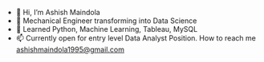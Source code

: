 - 👋 Hi, I’m Ashish Maindola
- 👀 Mechanical Engineer transforming into Data Science
- 🌱 Learned Python, Machine Learning, Tableau, MySQL 
- 📫 Currently open for entry level Data Analyst Position. How to reach me ashishmaindola1995@gmail.com

<!---
AshishMaindola/AshishMaindola is a ✨ special ✨ repository because its `README.md` (this file) appears on your GitHub profile.
You can click the Preview link to take a look at your changes.
--->
